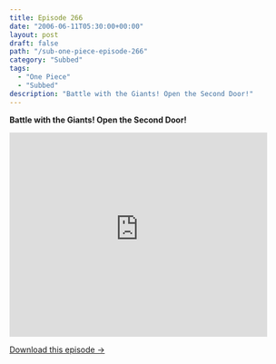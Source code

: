 ```yaml
---
title: Episode 266
date: "2006-06-11T05:30:00+00:00"
layout: post
draft: false
path: "/sub-one-piece-episode-266"
category: "Subbed"
tags:
  - "One Piece"
  - "Subbed"
description: "Battle with the Giants! Open the Second Door!"
---
```


**Battle with the Giants! Open the Second Door!**

<iframe width="640" height="360" src="https://www.rapidvideo.com/e/FXQHFSBS0L" frameborder="0" marginwidth=0 marginheight=0 scrolling=no allowfullscreen style="max-width:90%;"></iframe>

<a href="http://ouo.io/qs/eCodkFEQ?s=https://www.rapidvideo.com/d/FXQHFSBS0L" class="styled_a">Download this episode →</a>

